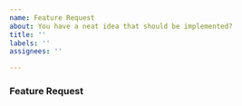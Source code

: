 ```yaml
---
name: Feature Request
about: You have a neat idea that should be implemented?
title: ''
labels: ''
assignees: ''

---
```


### Feature Request
<!-- Fill in the relevant information below to help triage your issue. -->

